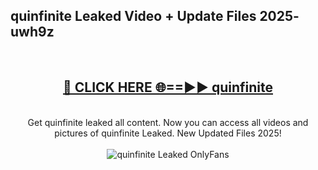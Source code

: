<h2>quinfinite Leaked Video + Update Files 2025- uwh9z</h2>
<br>
<div align="center">
<h2><a href="https://libra.edu.pl?quinfinite" rel="nofollow">🔴 CLICK HERE 🌐==►► quinfinite</a></h2>
<br>
Get quinfinite leaked all content. Now you can access all videos and pictures of quinfinite Leaked. New Updated Files 2025!
<br>
<br>
<a href="https://libra.edu.pl?quinfinite" rel="nofollow" data-target="animated-image.originalLink"><img src="https://i.ibb.co.com/WyWwxjT/player-gif2.gif" alt="quinfinite Leaked OnlyFans" style="max-width: 100%; display: inline-block;" data-target="animated-image.originalImage"></a>
</div>
<br>